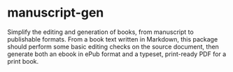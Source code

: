 # manuscript-gen
Simplify the editing and generation of books, from manuscript to publishable formats. From a book text written in Markdown, this package should perform some basic editing checks on the source document, then generate both an ebook in ePub format and a typeset, print-ready PDF for a print book.

